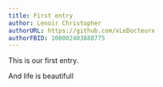 ```yaml
---
title: First entry
author: Lenoir Christopher
authorURL: https://github.com/xLeDocteurx
authorFBID: 100002403888775
---
```


This is our first entry.

<!--truncate-->

And life is beautifull
